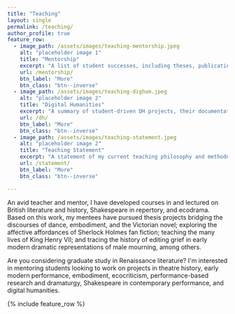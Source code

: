 ```yaml
---
title: "Teaching"
layout: single
permalink: /teaching/
author_profile: true
feature_row:
  - image_path: /assets/images/teaching-mentorship.jpeg
    alt: "placeholder image 1"
    title: "Mentorship"
    excerpt: "A list of student successes, including theses, publications, internships, and placements."
    url: /mentorship/
    btn_label: "More"
    btn_class: "btn--inverse"
  - image_path: /assets/images/teaching-dighum.jpeg
    alt: "placeholder image 2"
    title: "Digital Humanities"
    excerpt: "A summary of student-driven DH projects, their documentation and outcomes."
    url: /dh/
    btn_label: "More"
    btn_class: "btn--inverse"
  - image_path: /assets/images/teaching-statement.jpeg
    alt: "placeholder image 2"
    title: "Teaching Statement"
    excerpt: "A statement of my current teaching philosophy and methodologies."
    url: /statement/
    btn_label: "More"
    btn_class: "btn--inverse"

---
```


An avid teacher and mentor, I have developed courses in and lectured on British literature and history, Shakespeare in repertory, and ecodrama. Based on this work, my mentees have pursued thesis projects bridging the discourses of dance, embodiment, and the Victorian novel; exploring the affective affordances of Sherlock Holmes fan fiction; teaching the many lives of King Henry VII; and tracing the history of editing grief in early modern dramatic representations of male mourning, among others. 

Are you considering graduate study in Renaissance literature? I'm interested in mentoring students looking to work on projects in theatre history, early modern performance, embodiment, ecocriticism, performance-based research and dramaturgy, Shakespeare in contemporary performance, and digital humanities.

{% include feature_row %}
